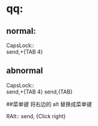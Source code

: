 # qq:
## normal:

CapsLock::  
  send,+{TAB 4}


## abnormal

CapsLock::  
  send,+{TAB 4}
  send,{TAB}


##菜单键
将右边的 alt 替换成菜单键

RAlt::
    send,  {Click right}